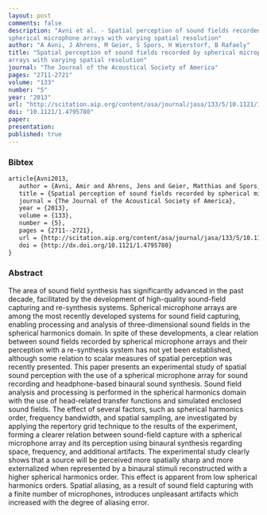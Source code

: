 ```yaml
---
layout: post
comments: false
description: "Avni et al. - Spatial perception of sound fields recorded by
spherical microphone arrays with varying spatial resolution"
author: "A Avni, J Ahrens, M Geier, S Spors, H Wierstorf, B Rafaely"
title: "Spatial perception of sound fields recorded by spherical microphone
arrays with varying spatial resolution"
journal: "The Journal of the Acoustical Society of America"
pages: "2711-2721"
volume: "133"
number: "5"
year: "2013"
url: "http://scitation.aip.org/content/asa/journal/jasa/133/5/10.1121/1.4795780"
doi: "10.1121/1.4795780"
paper: 
presentation: 
published: true
---
```


### Bibtex

```latex
article{Avni2013,
   author = {Avni, Amir and Ahrens, Jens and Geier, Matthias and Spors, Sascha and Wierstorf, Hagen and Rafaely, Boaz},
   title = {Spatial perception of sound fields recorded by spherical microphone arrays with varying spatial resolution},
   journal = {The Journal of the Acoustical Society of America},
   year = {2013},
   volume = {133},
   number = {5},
   pages = {2711--2721},
   url = {http://scitation.aip.org/content/asa/journal/jasa/133/5/10.1121/1.4795780},
   doi = {http://dx.doi.org/10.1121/1.4795780}
}
```

### Abstract

The area of sound field synthesis has significantly advanced in the past
decade, facilitated by the development of high-quality sound-field capturing
and re-synthesis systems. Spherical microphone arrays are among the most
recently developed systems for sound field capturing, enabling processing and
analysis of three-dimensional sound fields in the spherical harmonics domain.
In spite of these developments, a clear relation between sound fields recorded
by spherical microphone arrays and their perception with a re-synthesis system
has not yet been established, although some relation to scalar measures of
spatial perception was recently presented. This paper presents an experimental
study of spatial sound perception with the use of a spherical microphone array
for sound recording and headphone-based binaural sound synthesis. Sound field
analysis and processing is performed in the spherical harmonics domain with the
use of head-related transfer functions and simulated enclosed sound fields. The
effect of several factors, such as spherical harmonics order, frequency
bandwidth, and spatial sampling, are investigated by applying the repertory
grid technique to the results of the experiment, forming a clearer relation
between sound-field capture with a spherical microphone array and its
perception using binaural synthesis regarding space, frequency, and additional
artifacts. The experimental study clearly shows that a source will be perceived
more spatially sharp and more externalized when represented by a binaural
stimuli reconstructed with a higher spherical harmonics order. This effect is
apparent from low spherical harmonics orders. Spatial aliasing, as a result of
sound field capturing with a finite number of microphones, introduces
unpleasant artifacts which increased with the degree of aliasing error.
